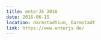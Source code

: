 ```yaml
---
title: enterJS 2016
date: 2016-06-15
location: darmstadtium, Darmstadt
link: https://www.enterjs.de/
---
```

